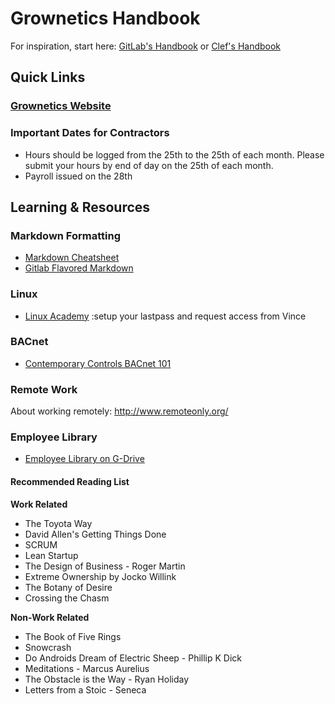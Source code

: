 # Grownetics Handbook

For inspiration, start here: [GitLab's Handbook](https://about.gitlab.com/handbook/) or [Clef's Handbook](https://github.com/clef/handbook)

## Quick Links

### [Grownetics Website](https://grownetics.co)

### Important Dates for Contractors
* Hours should be logged from the 25th to the 25th of each month. Please submit your hours by end of day on the 25th of each month.
* Payroll issued on the 28th


## Learning & Resources

### Markdown Formatting
+ [Markdown Cheatsheet](https://github.com/adam-p/markdown-here/wiki/Markdown-Cheatsheet)
+ [Gitlab Flavored Markdown](https://docs.gitlab.com/ee/user/markdown.html)

### Linux
+ [Linux Academy](https://linuxacademy.com/) :setup your lastpass and request access from Vince

### BACnet
+ [Contemporary Controls BACnet 101](https://www.youtube.com/watch?v=oevGXrkxEos&list=PL2Sd_0UX_Ck4ezaB9vMazMCsF0GbM8C9e)  

### Remote Work
About working remotely: http://www.remoteonly.org/ 

### Employee Library
+ [Employee Library on G-Drive](https://drive.google.com/open?id=0B7G5Gc0AHKKyUm9pRlRwVWRxY00)

#### Recommended Reading List 

**Work Related**
+ The Toyota Way
+ David Allen's Getting Things Done
+ SCRUM
+ Lean Startup
+ The Design of Business - Roger Martin
+ Extreme Ownership by Jocko Willink
+ The Botany of Desire
+ Crossing the Chasm

**Non-Work Related**
+ The Book of Five Rings
+ Snowcrash 
+ Do Androids Dream of Electric Sheep - Phillip K Dick
+ Meditations - Marcus Aurelius
+ The Obstacle is the Way - Ryan Holiday
+ Letters from a Stoic - Seneca
